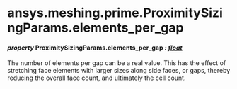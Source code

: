 # ansys.meshing.prime.ProximitySizingParams.elements_per_gap

<a id="ansys.meshing.prime.ProximitySizingParams.elements_per_gap"></a>

#### *property* ProximitySizingParams.elements_per_gap *: [float](https://docs.python.org/3.11/library/functions.html#float)*

The number of elements per gap can be a real value.  This has the effect of stretching face elements with larger sizes along side faces,  or gaps, thereby reducing the overall face count, and ultimately the cell count.

<!-- !! processed by numpydoc !! -->
